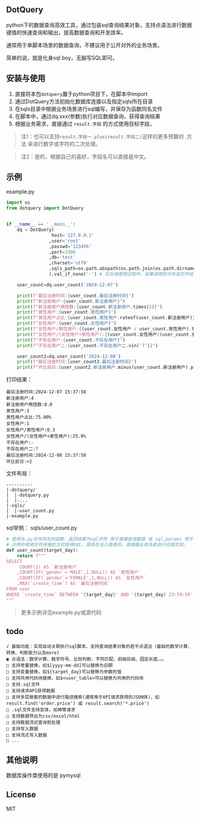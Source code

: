 ## DotQuery

python下的数据查询高效工具，通过包装sql查询结果对象，支持点语法进行数据键值的快速查询和输出，提高数据查询和开发效率。

通常用于单脚本场景的数据查询，不建议用于公开对外的业务场景。

简单的说，就是化身sql boy，无脑写SQL即可。

## 安装与使用
1. 直接将本包`dotquery`置于python项目下，在脚本中import
2. 通过DotQuery方法初始化数据库连接以及指定sqls所在目录
3. 在sqls目录中根据业务场景进行sql编写，并保存为函数同名文件
4. 在脚本中，通过dq.xxx(参数)执行对应数据查询，获得查询结果
5. 根据业务需求，直接通过 `result.字段` 的方式使用目标字段，

> 注1：也可以支持`result.字段一.plus(result.字段二)`这样的更多预置的 .方法 来进行数字或字符的二次处理。

> 注2：是的，根据自己的喜好，字段名可以直接是中文。


## 示例

example.py
```python
import os
from dotquery import DotQuery


if __name__ == '__main__':
    dq = DotQuery(
                 host='127.0.0.1'
                ,user='root'
                ,passwd='123456'
                ,port=3306
                ,db='test'
                ,charset='utf8'
                ,sqls_path=os.path.abspath(os.path.join(os.path.dirname(os.path.abspath(__file__)), "./sqls/"))
                ).val_if_none('-') # 在后续使用过程中，如果调用到不存在的字段，则使用默认值-

    user_count=dq.user_count('2024-12-07')

    print(f"最后注册时间:{user_count.最后注册时间}")
    print(f"新注册用户:{user_count.新注册用户}")
    print(f"新注册用户两倍数:{user_count.新注册用户.times(2)}")
    print(f"男性用户:{user_count.男性用户}")
    print(f"男性用户占比:{user_count.男性用户.rateof(user_count.新注册用户)}")
    print(f"女性用户:{user_count.女性用户}")
    print(f"女性用户/男性用户:{(user_count.女性用户 / user_count.男性用户).to_fixed(1)}")
    print(f"女性用户/(女性用户+男性用户):{(user_count.女性用户/(user_count.女性用户 + user_count.男性用户)).times(100).to_fixed(1).suffix('%')}")
    print(f"不存在用户:{user_count.不存在用户}")
    print(f"不存在用户二:{user_count.不存在用户二.vin('?')}")

    user_count2=dq.user_count('2024-12-08')
    print(f"最后注册时间:{user_count2.最后注册时间}")
    print(f"环比前日:{user_count2.新注册用户.minus(user_count.新注册用户).prefix('+').to_fixed(0)}")
```

打印结果：
```
最后注册时间:2024-12-07 15:37:58
新注册用户:4
新注册用户两倍数:8.0
男性用户:3
男性用户占比:75.00%
女性用户:1
女性用户/男性用户:0.3
女性用户/(女性用户+男性用户):25.0%
不存在用户:-
不存在用户二:?
最后注册时间:2024-12-08 15:37:58
环比前日:+2
```

文件布局：
```
----------
|-dotquery/
|  |-dotquery.py
|  |-...
|-sqls/
|  |-user_count.py
|-example.py
```

sql举例：
sqls/user_count.py
```python
# 使用与.py文件同名的函数，返回结果为sql字符 用于直接查询数据 或 sql,params 用于参数化查询
# 示例中使用字符拼接的方式获得SQL，是存在注入隐患的，请根据业务场景自行合理实现。
def user_count(target_day):
    return f"""
SELECT
     COUNT(1) AS `新注册用户`
    ,COUNT(IF(`gender`='MALE',1,NULL)) AS `男性用户`
    ,COUNT(IF(`gender`='FEMALE',1,NULL)) AS `女性用户`
    ,MAX(`create_time`) AS `最后注册时间`
FROM user
WHERE `create_time` BETWEEN '{target_day}' AND '{target_day} 23:59:59'
"""
```


> 更多示例详见example.py或源代码


## todo

    √ 基础功能：实现自动关联执行sql脚本、支持查询结果对象的若干点语法（基础的数学计算、转换、判断能力以及more)
    ▣ 点语法：数学计算、数学符号、比较判断、字符匹配、前缀后缀、固定长度。。。
    □ 支持常量替换，如$[yyyy-mm-dd]可以替换为日期
    □ 支持变量替换，如${target_day}可以替换为参数的值
    □ 支持共用代码块替换，如$<user_table>可以替换为共用的代码块
    □ 支持.sql文件
    □ 支持请求API获得数据
    □ 支持多层嵌套的数据中进行路径搜索(通常用于API请求获得的JSON体)，如 result.find('order.price') 或 result.search('*.price')
    □ .sql文件支持变体，如神策请求
    □ 支持数据导出为csv/excel/html
    □ 支持数据流式查询和处理
    □ 支持写入数据
    □ 支持流式写入数据
    □ ...


## 其他说明
数据库操作类使用的是 pymysql


## License

MIT

